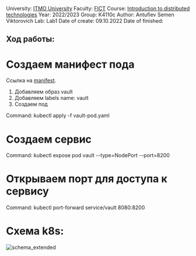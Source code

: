 University: [ITMO University](https://itmo.ru/ru/)
Faculty: [FICT](https://fict.itmo.ru)
Course: [Introduction to distributed technologies](https://github.com/itmo-ict-faculty/introduction-to-distributed-technologies)
Year: 2022/2023
Group: K4110c
Author: Antufiev Semen Viktorovich
Lab: Lab1
Date of create: 09.10.2022
Date of finished:


## Ход работы:

# Создаем манифест пода 
Ссылка на [manifest](https://github.com/antufievsemen/2022_2023-introduction_to_distributed_technologies-K4110c-Antufiev_S_V/blob/main/lab1/vault-pod.yaml).

1. Добавляем образ vault
2. Добавляем labels name: vault
3. Создаем под

Command: kubectl apply -f vault-pod.yaml

# Создаем сервис

Command: kubectl expose pod vault --type=NodePort --port=8200

# Открываем порт для доступа к сервису

Command: kubectl port-forward service/vault 8080:8200

# Схема k8s:
![schema_extended]([https://github.com/antufievsemen/2022_2023-introduction_to_distributed_technologies-K4110c-Antufiev_S_V/blob/main/lab1/schema_extended.png])
